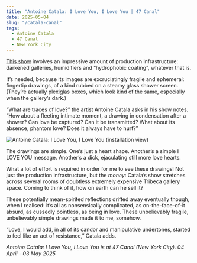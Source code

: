 ```yaml
---
title: "Antoine Catala: I Love You, I Love You | 47 Canal"
date: 2025-05-04
slug: "/catala-canal"
tags:
  - Antoine Catala
  - 47 Canal
  - New York City
---
```


[This show](https://47canal.us/exhibitions/i-love-you-i-love-you) involves an impressive amount of production infrastructure: darkened galleries, humidifiers and “hydrophobic coating”, whatever that is.

It’s needed, because its images are excruciatingly fragile and ephemeral: fingertip drawings, of a kind rubbed on a steamy glass shower screen. (They’re actually plexiglas boxes, which look kind of the same, especially when the gallery’s dark.)

“What are traces of love?” the artist Antoine Catala asks in his show notes. “How about a fleeting intimate moment, a drawing in condensation after a shower? Can love be captured? Can it be transmitted? What about its absence, phantom love? Does it always have to hurt?”

![Antoine Catala: I Love You, I Love You (installation view)](/catala-canal-1.jpg)

The drawings are simple. One’s just a heart shape. Another’s a simple I LOVE YOU message. Another’s a dick, ejaculating still more love hearts.

What a lot of effort is required in order for me to see these drawings! Not just the production infrastructure, but the _money_: Catala’s show stretches across several rooms of doubtless extremely expensive Tribeca gallery space. Coming to think of it, how on earth can he sell it?

These potentially mean-spirited reflections drifted away eventually though, when I realised: it’s all as nonsensically complicated, as on-the-face-of-it absurd, as cussedly pointless, as being in love. These unbelievably fragile, unbelievably simple drawings made it to me, somehow.

“Love, I would add, in all of its candor and manipulative undertones, started to feel like an act of resistance,” Catala adds.

_Antoine Catala: I Love You, I Love You is at 47 Canal (New York City). 04 April - 03 May 2025_
